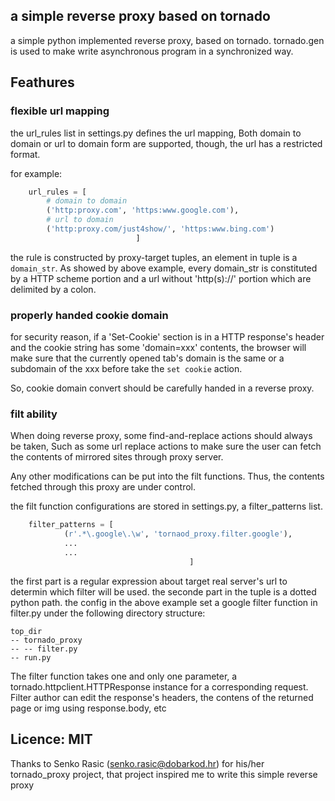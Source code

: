 ## a simple reverse proxy based on tornado
a simple python implemented reverse proxy, based on tornado.
tornado.gen is used to make write asynchronous program in a
synchronized way.


## Feathures

### flexible url mapping

the url_rules list in settings.py defines the url mapping,
Both domain to domain or url to domain form are supported,
though, the url has a restricted format.

for example:
```python
	url_rules = [
		# domain to domain
		('http:proxy.com', 'https:www.google.com'),
		# url to domain
		('http:proxy.com/just4show/', 'https:www.bing.com')
							]
```

the rule is constructed by proxy-target tuples, an element in tuple
is a `domain_str`. As showed by above example, every domain_str is
constituted by a HTTP scheme portion and a url without 'http(s)://'
portion which are delimited by a colon.


### properly handed cookie domain
for security reason, if a 'Set-Cookie' section is in a HTTP response's
header and the cookie string has some 'domain=xxx' contents, the browser
will make sure that the currently opened tab's domain is the same or a subdomain
of the xxx before take the `set cookie` action.

So, cookie domain convert should be carefully handed in a reverse proxy.


### filt ability
When doing reverse proxy, some find-and-replace actions should always be taken,
Such as some url replace actions to make sure the user can fetch the contents of
mirrored sites through proxy server.

Any other modifications can be put into the filt functions. Thus, the contents fetched
through this proxy are under control.

the filt function configurations are stored in settings.py, a filter_patterns list.

```python
	filter_patterns = [
			(r'.*\.google\.\w', 'tornaod_proxy.filter.google'),
			...
			...
										]
```
the first part is a regular expression about target real server's url
to determin which filter will be used.
the seconde part in the tuple is a dotted python path.
the config in the above example set a google filter function in filter.py
 under the following directory structure:

	top_dir
	-- tornado_proxy
	-- -- filter.py
	-- run.py

The filter function takes one and only one parameter, a
tornado.httpclient.HTTPResponse instance for a corresponding request.
Filter author can edit the response's headers, the contens of the returned
page or img using response.body, etc

## Licence: MIT
Thanks to Senko Rasic (senko.rasic@dobarkod.hr) for his/her tornado_proxy project,
that project inspired me to write this simple reverse proxy
